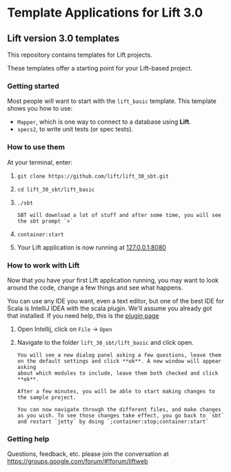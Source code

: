 
Template Applications for Lift 3.0
=======

## Lift version 3.0 templates

This repository contains templates for Lift projects.

These templates offer a starting point for your Lift-based project.

### Getting started

Most people will want to start with the `lift_basic` template. This template shows you how to use:

* `Mapper`, which is one way to connect to a database using **Lift**.
* `specs2`, to write unit tests (or spec tests).

### How to use them

At your terminal, enter:

1. `git clone https://github.com/lift/lift_30_sbt.git`
2. `cd lift_30_sbt/lift_basic`
3. `./sbt`

       SBT will download a lot of stuff and after some time, you will see the sbt prompt `>`

4. `container:start`
5. Your Lift application is now running at [127.0.0.1:8080](http://127.0.0.1:8080)


### How to work with Lift

Now that you have your first Lift application running, you may want to look around the code, change a few things and see what happens.

You can use any IDE you want, even a text editor, but one of the best IDE for Scala is IntelliJ IDEA with the scala plugin. We'll assume you already got that installed. If you need help, this is the [plugin page](http://confluence.jetbrains.net/display/SCA/Scala+Plugin+for+IntelliJ+IDEA)

1. Open Intellij, click on `File` -> `Open`
2. Navigate to the folder `lift_30_sbt/lift_basic` and click open.

       You will see a new dialog panel asking a few questions, leave them on the default settings and click **ok**. A new window will appear asking
       about which modules to include, leave them both checked and click **ok**.

       After a few minutes, you will be able to start making changes to the sample project.

       You can now navigate through the different files, and make changes as you wish. To see those changes take effect, you go back to `sbt` and restart `jetty` by doing `;container:stop;container:start`

### Getting help     

Questions, feedback, etc. please join the conversation at https://groups.google.com/forum/#!forum/liftweb
